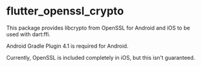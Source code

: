 # flutter_openssl_crypto

This package provides libcrypto from OpenSSL for Android and iOS
to be used with dart:ffi.

Android Gradle Plugin 4.1 is required for Android.

Currently, OpenSSL is included completely in iOS, but this isn't guaranteed.
